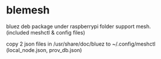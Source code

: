 # blemesh

bluez deb package under raspberrypi folder support mesh.  
(included meshctl & config files)    

copy 2 json files in /usr/share/doc/bluez to ~/.config/meshctl  
(local_node.json, prov_db.json)  
